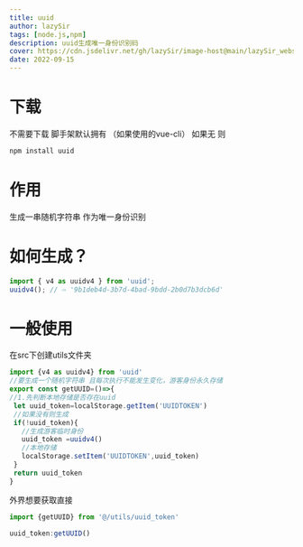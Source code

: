 ```yaml
---
title: uuid
author: lazySir
tags: [node.js,npm]
description: uuid生成唯一身份识别码
cover: https://cdn.jsdelivr.net/gh/lazySir/image-host@main/lazySir_website/blog/node.js/cover.png
date: 2022-09-15
---
```

# 下载
不需要下载  脚手架默认拥有  （如果使用的vue-cli）
如果无 则

```JavaScript
npm install uuid
```
# 作用

生成一串随机字符串  作为唯一身份识别

# 如何生成？

```JavaScript
import { v4 as uuidv4 } from 'uuid';
uuidv4(); // ⇨ '9b1deb4d-3b7d-4bad-9bdd-2b0d7b3dcb6d'
```

# 一般使用

在src下创建utils文件夹

```JavaScript
import {v4 as uuidv4} from 'uuid'
//要生成一个随机字符串 且每次执行不能发生变化，游客身份永久存储
export const getUUID=()=>{
//1.先判断本地存储是否存在uuid
 let uuid_token=localStorage.getItem('UUIDTOKEN')
 //如果没有则生成
 if(!uuid_token){
   //生成游客临时身份
   uuid_token =uuidv4()
   //本地存储
   localStorage.setItem('UUIDTOKEN',uuid_token)
 }
 return uuid_token
}
```

外界想要获取直接

```JavaScript
import {getUUID} from '@/utils/uuid_token'

uuid_token:getUUID()
```